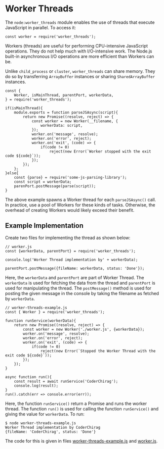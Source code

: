 # Worker Threads

The `node:worker_threads` module enables the use of threads that execute JavaScript in parallel. To access it:

```
const worker = require('worker_threads');
```

Workers (threads) are useful for performing CPU-intensive JavaScript operations. They do not help much with I/O-intensive work. The Node.js built-in asynchronous I/O operations are more efficient than Workers can be.
<br>

Unlike `child_process` or `cluster`, `worker_threads` can share memory. They do so by transferring `ArrayBuffer` instances or sharing `SharedArrayBuffer` instances.

```
const {
    Worker, isMainThread, parentPort, workerData,
} = require('worker_threads');

if(isMainThread){
    module.exports = function parseJSAsync(script){
        return new Promise((resolve, reject) => {
            const worker = new Worker(__filename, {
                workerData: script,
            });
            worker.on('message', resolve);
            worker.on('error', reject);
            worker.on('exit', (code) => {
                if(code != 0)
                    reject(new Error(`Worker stopped with the exit code ${code}`));
            });
        });
    };
}else{
    const {parse} = require('some-js-parsing-library');
    const script = workerData;
    parenPort.postMessage(parse(script));
}
```

The above example spawns a Worker thread for each `parseJSAsync()` call. In practice, use a pool of Workers for these kinds of tasks. Otherwise, the overhead of creating Workers would likely exceed their benefit.

## Example Implementation

Create two files for implementing the thread as shown below:

```
// worker.js
const {workerData, parentPort} = require('worker_threads');

console.log('Worker Thread implementation by' + workerData);

parentPort.postMessage({fileName: workerData, status: 'Done'});
```

Here, the `workerData` and `parentPort` are part of Worker Thread. The `workerData` is used for fetching the data from the thread and `parentPort` is used for manipulating the thread. The `postMessage()` method is used for posting the given message in the console by taking the filename as fetched by `workerData`.

```
// worker-threads-example.js
const { Worker } = require('worker_threads');

function runService(workerData){
    return new Promise((resolve, reject) => {
        const worker = new Worker('./worker.js', {workerData});
        worker.on('message', resolve);
        worker.on('error', reject);
        worker.on('exit', (code) => {
            if(code != 0)
                reject(new Error(`Stopped the Worker Thread with the exit code ${code}`));
        });
    });
}

async function run(){
    const result = await runService('CoderChirag');
    console.log(result);
}
run().catch(err => console.error(err));
```

Here, the function `runService()` return a Promise and runs the worker thread. The function `run()` is used for calling the function `runService()` and giving the value for `workerData`.
To run:

```
$ node worker-threads-example.js
Worker Thread implementation by CoderChirag
{fileName: 'CoderChirag', status: 'Done'}
```

The code for this is given in files [worker-threads-example.js](./worker-threads-example.js) and [worker.js](./worker.js).
